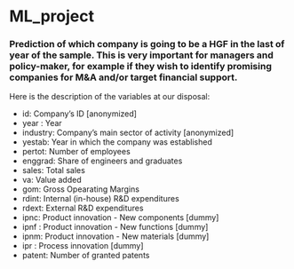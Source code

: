 # ML_project
### Prediction of which company is going to be a HGF in the last of year of the sample. This is very important for managers and policy-maker, for example if they wish to identify promising companies for M&A and/or target financial support.
Here is the description of the variables at our disposal:
- id: Company’s ID [anonymized]
- year : Year
- industry: Company’s main sector of activity [anonymized]
- yestab: Year in which the company was established
- pertot: Number of employees
- enggrad: Share of engineers and graduates
- sales: Total sales
- va: Value added
- gom: Gross Opearating Margins
- rdint: Internal (in-house) R&D expenditures
- rdext: External R&D expenditures
- ipnc: Product innovation - New components [dummy]
- ipnf : Product innovation - New functions [dummy]
- ipnm: Product innovation - New materials [dummy]
- ipr : Process innovation [dummy]
- patent: Number of granted patents
